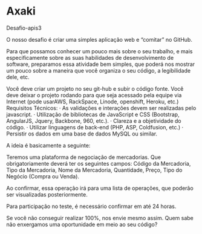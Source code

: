 # Axaki
Desafio-apis3

O nosso desafio é criar uma simples aplicação web e “comitar” no GitHub.

Para que possamos conhecer um pouco mais sobre o seu trabalho, e mais especificamente sobre as suas habilidades de desenvolvimento de software, preparamos essa atividade bem simples, que poderá nos mostrar um pouco sobre a maneira que você organiza o seu código, a legibilidade dele, etc.

Você deve criar um projeto no seu git-hub e subir o código fonte.
Você deve deixar o projeto rodando para que seja acessado pela equipe via Internet (pode usarAWS, RackSpace, Linode, openshift, Heroku, etc.)
Requisitos Técnicos: · As validações e interações devem ser realizadas pelo javascript. · Utilização de bibliotecas de JavaScript e CSS (Bootstrap, AngularJS, Jquery, Backbone, 960, etc.). · Clareza e a objetividade do código. · Utilizar linguagens de back-end (PHP, ASP, Coldfusion, etc.) · Persistir os dados em uma base de dados MySQL ou similar.

A ideia é basicamente a seguinte:

Teremos uma plataforma de negociação de mercadorias. Que obrigatoriamente deverá ter os seguintes campos: Código da Mercadoria, Tipo da Mercadoria, Nome da Mercadoria, Quantidade, Preço, Tipo do Negócio (Compra ou Venda).

Ao confirmar, essa operação irá para uma lista de operações, que poderão ser visualizadas posteriormente.

Para participação no teste, é necessário confirmar em até 24 horas.

Se você não conseguir realizar 100%, nos envie mesmo assim. Quem sabe não enxergamos uma oportunidade em meio ao seu código?
